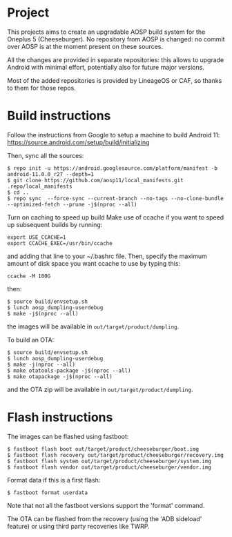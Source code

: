 # Project

This projects aims to create an upgradable AOSP build system for the Oneplus 5 (Cheeseburger).
No repository from AOSP is changed: no commit over AOSP is at the moment present on these sources.

All the changes are provided in separate repositories: this allows to upgrade Android with minimal effort, potentially also for future major versions.

Most of the added repositories is provided by LineageOS or CAF, so thanks to them for those repos.

# Build instructions
Follow the instructions from Google to setup a machine to build Android 11:
https://source.android.com/setup/build/initializing

Then, sync all the sources:
```
$ repo init -u https://android.googlesource.com/platform/manifest -b android-11.0.0_r27 --depth=1 
$ git clone https://github.com/aosp11/local_manifests.git .repo/local_manifests
$ cd ..
$ repo sync  --force-sync --current-branch --no-tags --no-clone-bundle --optimized-fetch --prune -j$(nproc --all)
```
Turn on caching to speed up build
Make use of ccache if you want to speed up subsequent builds by running:
```
export USE_CCACHE=1
export CCACHE_EXEC=/usr/bin/ccache
```
and adding that line to your ~/.bashrc file. Then, specify the maximum amount of disk space you want ccache to use by typing this:
```
ccache -M 100G
```
then:
```
$ source build/envsetup.sh
$ lunch aosp_dumpling-userdebug
$ make -j$(nproc --all)
```
the images will be available in `out/target/product/dumpling`.

To build an OTA:
```
$ source build/envsetup.sh
$ lunch aosp_dumpling-userdebug
$ make -j(nproc --all)
$ make otatools-package -j$(nproc --all)
$ make otapackage -j$(nproc --all)
```
and the OTA zip will be available in `out/target/product/dumpling`.

# Flash instructions
The images can be flashed using fastboot:
```
$ fastboot flash boot out/target/product/cheeseburger/boot.img
$ fastboot flash recovery out/target/product/cheeseburger/recovery.img
$ fastboot flash system out/target/product/cheeseburger/system.img
$ fastboot flash vendor out/target/product/cheeseburger/vendor.img
```
Format data if this is a first flash:
```
$ fastboot format userdata
```
Note that not all the fastboot versions support the 'format' command.

The OTA can be flashed from the recovery (using the 'ADB sideload' feature) or using third party recoveries like TWRP.

